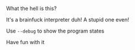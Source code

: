 What the hell is this? 

It's a brainfuck interpreter duh! A stupid one even!

Use `--debug` to show the program states

Have fun with it
